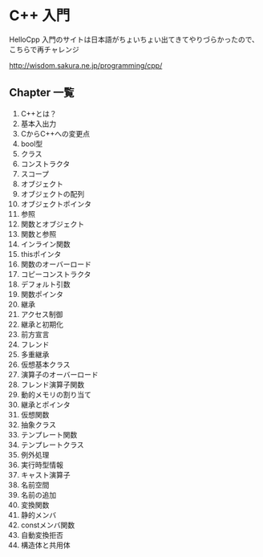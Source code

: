 # C++ 入門

HelloCpp 入門のサイトは日本語がちょいちょい出てきてやりづらかったので、こちらで再チャレンジ

http://wisdom.sakura.ne.jp/programming/cpp/

## Chapter 一覧

1. C++とは？
1. 基本入出力
1. CからC++への変更点
1. bool型
1. クラス
1. コンストラクタ
1. スコープ
1. オブジェクト
1. オブジェクトの配列
1. オブジェクトポインタ
1. 参照
1. 関数とオブジェクト
1. 関数と参照
1. インライン関数
1. thisポインタ
1. 関数のオーバーロード
1. コピーコンストラクタ
1. デフォルト引数
1. 関数ポインタ
1. 継承
1. アクセス制御
1. 継承と初期化
1. 前方宣言
1. フレンド
1. 多重継承
1. 仮想基本クラス
1. 演算子のオーバーロード
1. フレンド演算子関数
1. 動的メモリの割り当て
1. 継承とポインタ
1. 仮想関数
1. 抽象クラス
1. テンプレート関数
1. テンプレートクラス
1. 例外処理
1. 実行時型情報
1. キャスト演算子
1. 名前空間
1. 名前の追加
1. 変換関数
1. 静的メンバ
1. constメンバ関数
1. 自動変換拒否
1. 構造体と共用体